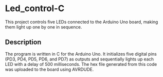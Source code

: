 # Led_control-C


This project controls five LEDs connected to the Arduino Uno board, making them light up one by one in sequence.

## Description

The program is written in C for the Arduino Uno. It initializes five digital pins (PD3, PD4, PD5, PD6, and PD7) as outputs and sequentially lights up each LED with a delay of 500 milliseconds. The hex file generated from this code was uploaded to the board using AVRDUDE.
